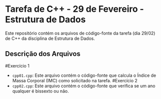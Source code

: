 # Tarefa de C++ - 29 de Fevereiro - Estrutura de Dados

Este repositório contém os arquivos de código-fonte da tarefa (dia 29/02) de C++ da disciplina de Estrutura de Dados. 

## Descrição dos Arquivos
#Exercício 1
- `cpp01.cpp`: Este arquivo contém o código-fonte que calcula o Índice de Massa Corporal (IMC) como solicitado na tarefa.
#Exercício 2
- `cpp02.cpp`: Este arquivo contém o código-fonte que verifica se um ano qualquer é bissexto ou não.


